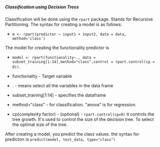 ##### Classification using Decision Trees
Classification will be done using the `rpart` package. Stands for Recursive Partitioning. The syntax for creating a model is as follows:

* `m <- rpart(predictor ~ input1 + input2, data = data, method='class')`

The model for creating the functionality predictor is 

* `model <- rpart(functionality~., data = subset_training[1:14],method="class",control = rpart.control(cp = 0))`.


* functionality - Target variable
* . - means select all the variables in the data frame
* subset_training[1:14] - specifies the dataframe
* method="class" - for classification. "anova" is for regression.
* cp(complexity factor) - (optional) - `rpart.control(cp=0)` it controls the tree growth. It's used to control the size of the decision tree. To select the optimal size of the tree.

After creating a model,  you predict the class values. the syntax for predicton is 
`predict(model, test_data, type="class")`

